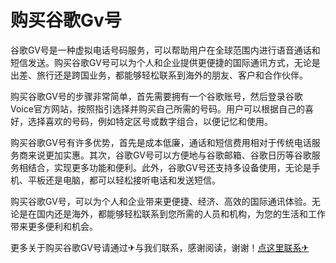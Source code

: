 # 购买谷歌Gv号

谷歌GV号是一种虚拟电话号码服务，可以帮助用户在全球范围内进行语音通话和短信发送。购买谷歌GV号可以为个人和企业提供更便捷的国际通讯方式，无论是出差、旅行还是跨国业务，都能够轻松联系到海外的朋友、客户和合作伙伴。

购买谷歌GV号的步骤非常简单，首先需要拥有一个谷歌账号，然后登录谷歌Voice官方网站，按照指引选择并购买自己所需的号码。用户可以根据自己的喜好，选择喜欢的号码，例如特定区号或数字组合，以便记忆和使用。

购买谷歌GV号有许多优势，首先是成本低廉，通话和短信费用相对于传统电话服务商来说更加实惠。其次，谷歌GV号可以方便地与谷歌邮箱、谷歌日历等谷歌服务相结合，实现更多功能和便利。此外，谷歌GV号还支持多设备使用，无论是手机、平板还是电脑，都可以轻松接听电话和发送短信。

购买谷歌GV号，可以为个人和企业带来更便捷、经济、高效的国际通讯体验。无论是在国内还是海外，都能够轻松联系到您所需的人员和机构，为您的生活和工作带来更多便利和机会。

更多关于购买谷歌GV号请通过✈与我们联系，感谢阅读，谢谢！[点这里联系✈](https://lm.k02.cc)